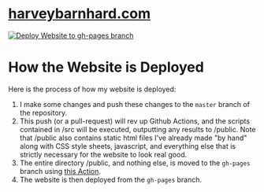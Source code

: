 # [harveybarnhard.com](https://harveybarnhard.com)

[![Deploy Website to gh-pages branch](https://github.com/harveybarnhard/harveybarnhard.github.io/actions/workflows/deploy.yml/badge.svg)](https://github.com/harveybarnhard/harveybarnhard.github.io/actions/workflows/deploy.yml)

# How the Website is Deployed
Here is the process of how my website is deployed:
1. I make some changes and push these changes to the `master` branch of the repository.
2. This push (or a pull-request) will rev up Github Actions, and the scripts contained
   in /src will be executed, outputting any results to /public. Note that /public also
   contains static html files I've already made "by hand" along with CSS style sheets,
   javascript, and everything else that is strictly necessary for the website to look real good.
3. The entire directory /public, and nothing else, is moved to the `gh-pages` branch using
   [this Action](https://github.com/peaceiris/actions-gh-pages).
4. The website is then deployed from the `gh-pages` branch.
